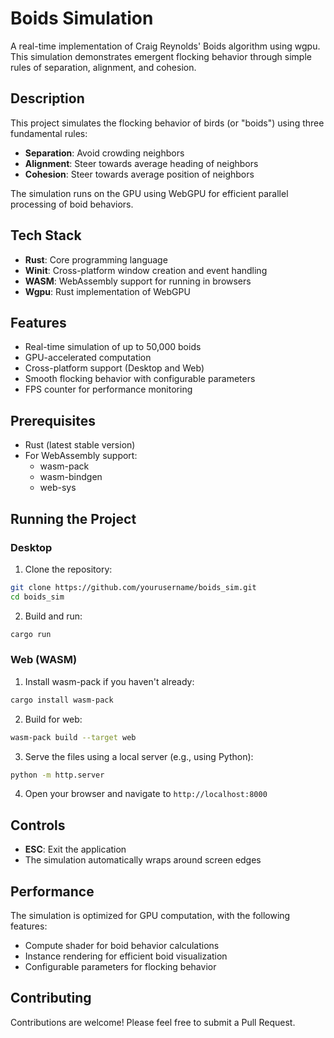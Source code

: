 # Boids Simulation

A real-time implementation of Craig Reynolds' Boids algorithm using wgpu. This simulation demonstrates emergent flocking behavior through simple rules of separation, alignment, and cohesion.

## Description

This project simulates the flocking behavior of birds (or "boids") using three fundamental rules:
- **Separation**: Avoid crowding neighbors
- **Alignment**: Steer towards average heading of neighbors
- **Cohesion**: Steer towards average position of neighbors

The simulation runs on the GPU using WebGPU for efficient parallel processing of boid behaviors.

## Tech Stack

- **Rust**: Core programming language
- **Winit**: Cross-platform window creation and event handling
- **WASM**: WebAssembly support for running in browsers
- **Wgpu**: Rust implementation of WebGPU

## Features

- Real-time simulation of up to 50,000 boids
- GPU-accelerated computation
- Cross-platform support (Desktop and Web)
- Smooth flocking behavior with configurable parameters
- FPS counter for performance monitoring

## Prerequisites

- Rust (latest stable version)
- For WebAssembly support:
  - wasm-pack
  - wasm-bindgen
  - web-sys

## Running the Project

### Desktop

1. Clone the repository:
```bash
git clone https://github.com/yourusername/boids_sim.git
cd boids_sim
```

2. Build and run:
```bash
cargo run
```

### Web (WASM)

1. Install wasm-pack if you haven't already:
```bash
cargo install wasm-pack
```

2. Build for web:
```bash
wasm-pack build --target web
```

3. Serve the files using a local server (e.g., using Python):
```bash
python -m http.server
```

4. Open your browser and navigate to `http://localhost:8000`

## Controls

- **ESC**: Exit the application
- The simulation automatically wraps around screen edges

## Performance

The simulation is optimized for GPU computation, with the following features:
- Compute shader for boid behavior calculations
- Instance rendering for efficient boid visualization
- Configurable parameters for flocking behavior

## Contributing

Contributions are welcome! Please feel free to submit a Pull Request. 